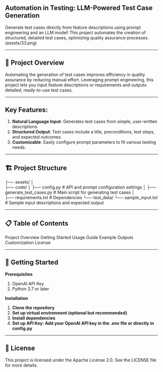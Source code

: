 ## Automation in Testing: LLM-Powered Test Case Generation
Generate test cases directly from feature descriptions using prompt engineering and an LLM model! This project automates the creation of structured, detailed test cases, optimizing quality assurance processes.
(assets/33.png)

---
## 📑 Project Overview
Automating the generation of test cases improves efficiency in quality assurance by reducing manual effort. Leveraging prompt engineering, this project lets you input feature descriptions or requirements and outputs detailed, ready-to-use test cases.

---
## Key Features:
1. **Natural Language Input**: Generates test cases from simple, user-written descriptions.
2. **Structured Output**: Test cases include a title, preconditions, test steps, and expected outcomes.
3. **Customizable**: Easily configure prompt parameters to fit various testing needs.
---
## 🏗️ Project Structure

├── assets/
│   
├── code/
│   ├── config.py              # API and prompt configuration settings
│   ├── generate_test_cases.py # Main script for generating test cases
│   
├── requirements.txt           # Dependencies
└── test_data/
    └── sample_input.txt       # Sample input descriptions and expected output
    
---
## 📋 Table of Contents
Project Overview
Getting Started
Usage Guide
Example Outputs
Customization
License

---
## 🚀 Getting Started
**Prerequisites**
1. OpenAI API Key
2. Python 3.7 or later
   
**Installation**
1. **Clone the repository**
2. **Set up virtual environment (optional but recommended)**
3. **Install dependencies**
4. **Set up API Key: Add your OpenAI API key in the .env file or directly in config.py**
---
## 📄 License
This project is licensed under the Apache License 2.0. See the LICENSE file for more details.
